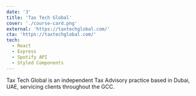 ```yaml
---
date: '3'
title: 'Tax Tech Global'
cover: './course-card.png'
external: 'https://taxtechglobal.com/'
cta: 'https://taxtechglobal.com/'
tech:
  - React
  - Express
  - Spotify API
  - Styled Components
---
```


Tax Tech Global is an independent Tax Advisory practice based in Dubai, UAE, servicing clients throughout the GCC.
